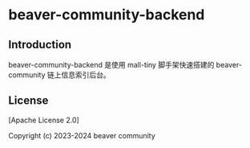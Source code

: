 # beaver-community-backend

## Introduction

beaver-community-backend 是使用 mall-tiny 脚手架快速搭建的 beaver-community 链上信息索引后台。

## License

[Apache License 2.0]

Copyright (c) 2023-2024 beaver community
